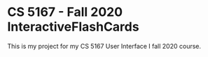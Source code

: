 # CS 5167 - Fall 2020 InteractiveFlashCards
This is my project for my CS 5167 User Interface I fall 2020 course.